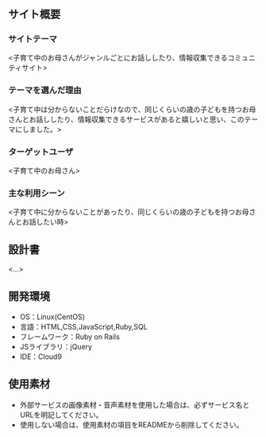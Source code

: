 # <MAMA PLAZA>

## サイト概要
### サイトテーマ
<子育て中のお母さんがジャンルごとにお話ししたり、情報収集できるコミュニティサイト>

### テーマを選んだ理由
<子育て中は分からないことだらけなので、同じくらいの歳の子どもを持つお母さんとお話ししたり、情報収集できるサービスがあると嬉しいと思い、このテーマにしました。>

### ターゲットユーザ
<子育て中のお母さん>

### 主な利用シーン
<子育て中に分からないことがあったり、同じくらいの歳の子どもを持つお母さんとお話したい時>

## 設計書
<...>

## 開発環境
- OS：Linux(CentOS)
- 言語：HTML,CSS,JavaScript,Ruby,SQL
- フレームワーク：Ruby on Rails
- JSライブラリ：jQuery
- IDE：Cloud9

## 使用素材
- 外部サービスの画像素材・音声素材を使用した場合は、必ずサービス名とURLを明記してください。
- 使用しない場合は、使用素材の項目をREADMEから削除してください。
